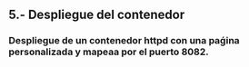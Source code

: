 ## 5.- Despliegue del contenedor
### Despliegue de un contenedor httpd con una paǵina personalizada y mapeaa por el puerto 8082.